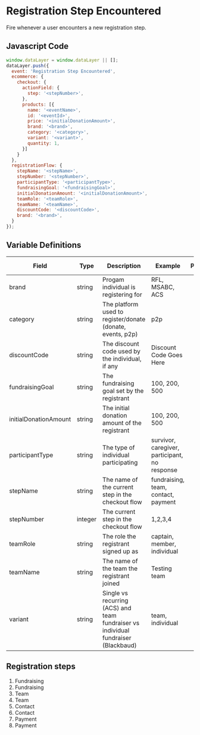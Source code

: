# Registration Step Encountered

Fire whenever a user encounters a new registration step.

## Javascript Code

```js
window.dataLayer = window.dataLayer || [];
dataLayer.push({
  event: 'Registration Step Encountered',
  ecommerce: {
    checkout: {
      actionField: {
        step: '<stepNumber>',
      },
      products: [{
        name: '<eventName>',
        id: '<eventId>',
        price: '<initialDonationAmount>',
        brand: '<brand>',
        category: '<category>',
        variant: '<variant>',
        quantity: 1,
      }]
    }
  },
  registrationFlow: {
    stepName: '<stepName>',
    stepNumber: '<stepNumber>',
    participantType: '<participantType>',
    fundraisingGoal: '<fundraisingGoal>',
    initialDonationAmount: '<initialDonationAmount>',
    teamRole: '<teamRole>',
    teamName: '<teamName>',
    discountCode: '<discountCode>',
    brand: '<brand>',
  }
});
```
## Variable Definitions

|Field|Type|Description|Example|Pattern|Min Length|Max Length|Minimum|Maximum|Multiple Of
| --- | --- | --- | --- | --- | --- | --- | --- | --- | --- |
|brand|string|Progam individual is registering for|RFL, MSABC, ACS
|category|string|The platform used to register/donate (donate, events, p2p)|p2p
|discountCode|string|The discount code used by the individual, if any|Discount Code Goes Here
|fundraisingGoal|string|The fundraising goal set by the registrant|100, 200, 500
|initialDonationAmount|string|The initial donation amount of the registrant|100, 200, 500
|participantType|string|The type of individual participating|survivor, caregiver, participant, no response
|stepName|string|The name of the current step in the checkout flow|fundraising, team, contact, payment
|stepNumber|integer|The current step in the checkout flow|1,2,3,4
|teamRole|string|The role the registrant signed up as|captain, member, individual
|teamName|string|The name of the team the registrant joined|Testing team
|variant|string|Single vs recurring (ACS) and team fundraiser vs individual fundraiser (Blackbaud)|team, individual

## Registration steps
1. Fundraising
2. Fundraising
3. Team
4. Team
5. Contact
6. Contact
7. Payment
8. Payment

